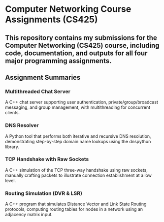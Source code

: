 # Computer Networking Course Assignments (CS425)

This repository contains my submissions for the Computer Networking (CS425) course, including code, documentation, and outputs for all four major programming assignments.
---
## Assignment Summaries

### Multithreaded Chat Server
A C++ chat server supporting user authentication, private/group/broadcast messaging, and group management, with multithreading for concurrent clients.

### DNS Resolver
A Python tool that performs both iterative and recursive DNS resolution, demonstrating step-by-step domain name lookups using the dnspython library.

### TCP Handshake with Raw Sockets
A C++ simulation of the TCP three-way handshake using raw sockets, manually crafting packets to illustrate connection establishment at a low level.

### Routing Simulation (DVR & LSR)
A C++ program that simulates Distance Vector and Link State Routing protocols, computing routing tables for nodes in a network using an adjacency matrix input.

